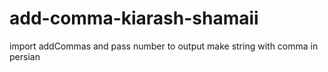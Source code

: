 
# add-comma-kiarash-shamaii
import addCommas and pass number to output make string with comma in persian 
